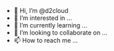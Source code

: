 - 👋 Hi, I’m @d2cloud
- 👀 I’m interested in ...
- 🌱 I’m currently learning ...
- 💞️ I’m looking to collaborate on ...
- 📫 How to reach me ...

<!---
d2cloud/d2cloud is a ✨ special ✨ repository because its `README.md` (this file) appears on your GitHub profile.
You can click the Preview link to take a look at your changes.
--->
